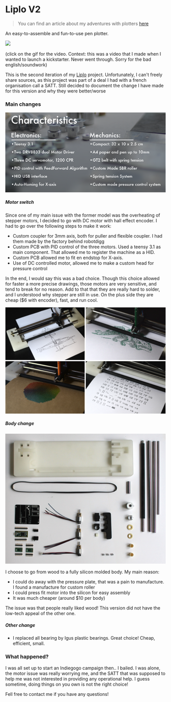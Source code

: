# Liplo V2

> You can find an article about my adventures with plotters [here](https://www.benjaminpoilve.com/projects/plotter-story.html#)

An easy-to-assemble and fun-to-use pen plotter.

[![](media/demo.gif)](https://drive.google.com/file/d/1IOQD-J_z76QY-tL704c8X8B1uKx3wiMO/view?usp=sharing)

(click on the gif for the video. Context: this was a video that I made when I wanted to launch a kickstarter. Never went through. Sorry for the bad english/soundwork)


This is the second iteration of my [Liplo](https://github.com/BenjaminPoilve/Liplo) project. Unfortunately, I can't freely share sources, as this project was part of a deal I had with a french organisation call a SATT. Still decided to document the change I have made for this version and why they were better/worse

### Main changes

![](media/charact-01-01.png)

##### Motor switch

Since one of my main issue with the former model was the overheating of stepper motors, I decided to go with DC motor with hall effect encoder. I had to go over the following steps to make it work:

* Custom coupler for 3mm axis, both for puller and flexible coupler. I had them made by the factory behind robotdigg
* Custom PCB with PID control of the three motors. Used a teensy 3.1 as main component. That allowed me to register the machine as a HID.
* Custom PCB allowed me to fit en endstop for X-axis.
* Use of DC controlled motor, allowed me to make a custom head for pressure control

In the end, I would say this was a bad choice. Though this choice allowed for faster a more precise drawings, those motors are very sensitive, and tend to break for no reason. Add to that that they are really hard to solder, and I understood why stepper are still in use. On the plus side they are cheap ($6 with encoder), fast, and run cool. 


![](media/demoo-01.png)


##### Body change

![](media/detache.jpg)

I choose to go from wood to a fully silicon molded body. My main reason:

* I could do away with the pressure plate, that was a pain to manufacture. I found a manufacture for custom roller
* I could press fit motor into the silicon for easy assembly
* It was much cheaper (around $10 per body)


The issue was that people really liked wood! This version did not have the low-tech appeal of the other one. 

##### Other change
 
* I replaced all bearing by Igus plastic bearings. Great choice! Cheap, efficient, small. 

### What happened? 

I was all set up to start an Indiegogo campaign then.. I bailed. I was alone, the motor issue was really worrying me, and the SATT that was supposed to help me was not interested in providing any operational help. I guess sometime, doing things on you own is not the right choice! 

Fell free to contact me if you have any questions! 
